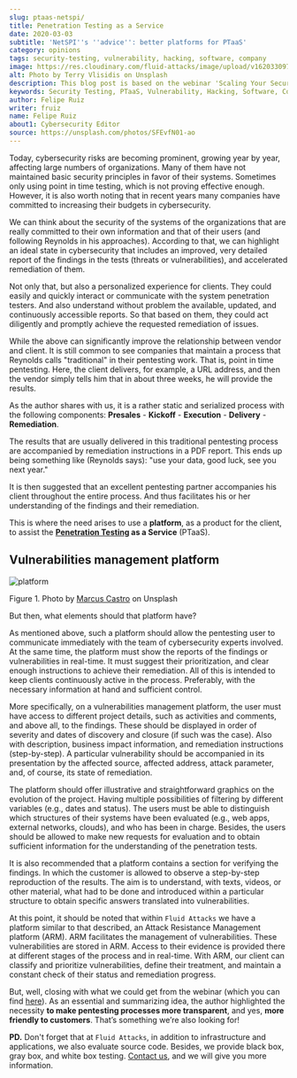 ```yaml
---
slug: ptaas-netspi/
title: Penetration Testing as a Service
date: 2020-03-03
subtitle: 'NetSPI''s ''advice'': better platforms for PTaaS'
category: opinions
tags: security-testing, vulnerability, hacking, software, company
image: https://res.cloudinary.com/fluid-attacks/image/upload/v1620330975/blog/ptaas-netspi/cover_jcdtpa.webp
alt: Photo by Terry Vlisidis on Unsplash
description: This blog post is based on the webinar 'Scaling Your Security Program with Penetration Testing as a Service' by Jake Reynolds from NetSPI.
keywords: Security Testing, PTaaS, Vulnerability, Hacking, Software, Company, Business, Ethical Hacking, Pentesting
author: Felipe Ruiz
writer: fruiz
name: Felipe Ruiz
about1: Cybersecurity Editor
source: https://unsplash.com/photos/SFEvfN01-ao
---
```


Today, cybersecurity risks are becoming prominent, growing year by year,
affecting large numbers of organizations. Many of them have not
maintained basic security principles in favor of their systems.
Sometimes only using point in time testing, which is not proving
effective enough. However, it is also worth noting that in recent years
many companies have committed to increasing their budgets in
cybersecurity.

We can think about the security of the systems of the organizations that
are really committed to their own information and that of their users
(and following Reynolds in his approaches). According to that, we can
highlight an ideal state in cybersecurity that includes an improved,
very detailed report of the findings in the tests (threats or
vulnerabilities), and accelerated remediation of them.

Not only that, but also a personalized experience for clients. They
could easily and quickly interact or communicate with the system
penetration testers. And also understand without problem the available,
updated, and continuously accessible reports. So that based on them,
they could act diligently and promptly achieve the requested remediation
of issues.

While the above can significantly improve the relationship between
vendor and client. It is still common to see companies that maintain a
process that Reynolds calls "traditional" in their pentesting work. That
is, point in time pentesting. Here, the client delivers, for example, a
URL address, and then the vendor simply tells him that in about three
weeks, he will provide the results.

As the author shares with us, it is a rather static and serialized
process with the following components: **Presales** - **Kickoff** -
**Execution** - **Delivery** - **Remediation**.

The results that are usually delivered in this traditional pentesting
process are accompanied by remediation instructions in a PDF report.
This ends up being something like (Reynolds says): "use your data, good
luck, see you next year."

It is then suggested that an excellent pentesting partner accompanies
his client throughout the entire process. And thus facilitates his or
her understanding of the findings and their remediation.

This is where the need arises to use a **platform**,
as a product for the client,
to assist the **[Penetration Testing](../../solutions/penetration-testing/)
as a Service**
(PTaaS).

## Vulnerabilities management platform

<div class="imgblock">

![platform](https://res.cloudinary.com/fluid-attacks/image/upload/v1620330975/blog/ptaas-netspi/platform_pepidm.webp)

<div class="title">

Figure 1. Photo by [Marcus
Castro](https://unsplash.com/@marcuscastro?utm_source=unsplash&utm_medium=referral&utm_content=creditCopyText)
on Unsplash

</div>

</div>

But then, what elements should that platform have?

As mentioned above, such a platform should allow the pentesting user to
communicate immediately with the team of cybersecurity experts involved.
At the same time, the platform must show the reports of the findings or
vulnerabilities in real-time. It must suggest their prioritization, and
clear enough instructions to achieve their remediation. All of this is
intended to keep clients continuously active in the process. Preferably,
with the necessary information at hand and sufficient control.

More specifically, on a vulnerabilities management platform, the user
must have access to different project details, such as activities and
comments, and above all, to the findings. These should be displayed in
order of severity and dates of discovery and closure (if such was the
case). Also with description, business impact information, and
remediation instructions (step-by-step). A particular vulnerability
should be accompanied in its presentation by the affected source,
affected address, attack parameter, and, of course, its state of
remediation.

The platform should offer illustrative and straightforward graphics on
the evolution of the project. Having multiple possibilities of filtering
by different variables (e.g., dates and status). The users must be able
to distinguish which structures of their systems have been evaluated
(e.g., web apps, external networks, clouds), and who has been in charge.
Besides, the users should be allowed to make new requests for evaluation
and to obtain sufficient information for the understanding of the
penetration tests.

It is also recommended that a platform contains a section for verifying
the findings. In which the customer is allowed to observe a step-by-step
reproduction of the results. The aim is to understand, with texts,
videos, or other material, what had to be done and introduced within a
particular structure to obtain specific answers translated into
vulnerabilities.

At this point, it should be noted that within `Fluid Attacks` we have a
platform similar to that described, an Attack Resistance Management
platform (ARM). ARM facilitates the management of vulnerabilities.
These vulnerabilities are stored in ARM.
Access to their evidence is provided there at different
stages of the process and in real-time. With ARM, our client can
classify and prioritize vulnerabilities, define their treatment, and
maintain a constant check of their status and remediation progress.

But, well, closing with what we could get from the webinar (which you
can find
[here](https://www.netspi.com/webinars/scaling-your-security-program-with-penetration-testing-as-a-service-on-demand/)).
As an essential and summarizing idea, the author highlighted the
necessity **to make pentesting processes more transparent**, and yes,
**more friendly to customers**. That’s something we’re also looking
for\!

**PD.** Don't forget that at `Fluid Attacks`, in addition to
infrastructure and applications, we also evaluate source code. Besides,
we provide black box, gray box, and white box testing. [Contact
us](../../contact-us/), and we will give you more information.
